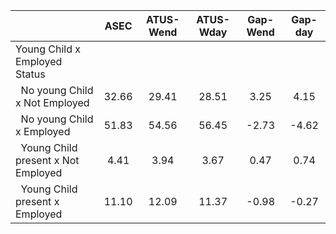 
|                      |         ASEC |    ATUS-Wend |    ATUS-Wday |     Gap-Wend |      Gap-day |
| -------------------- | :----------: | :----------: | :----------: | :----------: | :----------: |
| Young Child x Employed Status |              |              |              |              |              |
| &nbsp;&nbsp;No young Child x Not Employed |        32.66 |        29.41 |        28.51 |         3.25 |         4.15 |
| &nbsp;&nbsp;No young Child x Employed |        51.83 |        54.56 |        56.45 |        -2.73 |        -4.62 |
| &nbsp;&nbsp;Young Child present x Not Employed |         4.41 |         3.94 |         3.67 |         0.47 |         0.74 |
| &nbsp;&nbsp;Young Child present x Employed |        11.10 |        12.09 |        11.37 |        -0.98 |        -0.27 |

